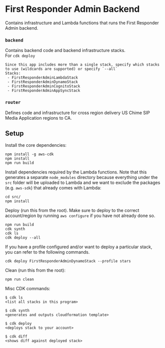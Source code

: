 # First Responder Admin Backend

Contains infrastructure and Lambda functions that runs the First Responder Admin backend.

### `backend`

Contains backend code and backend infrastructure stacks.\
For `cdk deploy`
```
Since this app includes more than a single stack, specify which stacks to use (wildcards are supported) or specify `--all`
Stacks: 
 - FirstResponderAdminLambdaStack 
 - FirstResponderAdminDynamoStack
 - FirstResponderAdminCognitoStack
 - FirstResponderAdminAppSyncStack
```

### `router` 
Defines code and infrastructure for cross region delivery US Chime SIP Media Application regions to CA.


## Setup

Install the core dependencies:
```
npm install -g aws-cdk
npm install
npm run build
```

Install dependencies required by the Lambda functions. Note that this generates a separate `node_modules` directory because everything under the `src` folder will be uploaded to Lambda and we want to exclude the packages (e.g. `aws-sdk`) that already comes with Lambda:
```
cd src/
npm install
```

Deploy (run this from the root). Make sure to deploy to the correct account/region by running `aws configure` if you have not already done so.
```
npm run build
cdk synth
cdk ls
cdk deploy --all
```

If you have a profile configured and/or want to deploy a particular stack, you can refer to the following commands.
```
cdk deploy FirstResponderAdminDynamoStack --profile stars
```

Clean (run this from the root):
```
npm run clean
```

Misc CDK commands:
```
$ cdk ls
<list all stacks in this program>

$ cdk synth
<generates and outputs cloudformation template>

$ cdk deploy
<deploys stack to your account>

$ cdk diff
<shows diff against deployed stack>
```